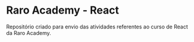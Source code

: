 # Raro Academy - React
Repositório criado para envio das atividades referentes ao curso de React da Raro Academy.
